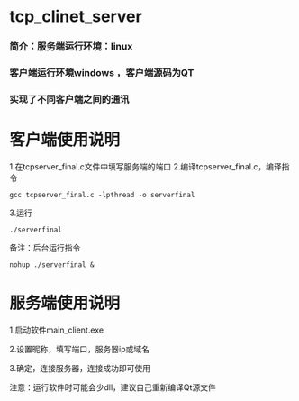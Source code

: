 # tcp_clinet_server
### 简介：服务端运行环境：linux 
###       客户端运行环境windows ，客户端源码为QT
###       实现了不同客户端之间的通讯

# 客户端使用说明
1.在tcpserver_final.c文件中填写服务端的端口
2.编译tcpserver_final.c，编译指令
```
gcc tcpserver_final.c -lpthread -o serverfinal
```
3.运行
```
./serverfinal
```
备注：后台运行指令
```
nohup ./serverfinal &
```
# 服务端使用说明
1.启动软件main_client.exe

2.设置昵称，填写端口，服务器ip或域名

3.确定，连接服务器，连接成功即可使用

注意：运行软件时可能会少dll，建议自己重新编译Qt源文件

